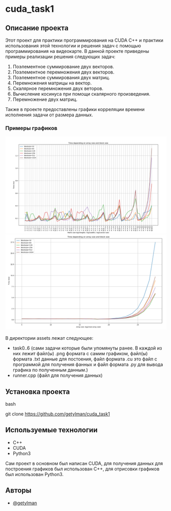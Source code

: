 # cuda_task1

## Описание проекта

Этот проект для практики программирования на CUDA C++ и практики использования этой технологии и решения задач с помощью программирования на видеокарте. В данной проекте приведены примеры реализации решения следующих задач:

1. Поэлементное суммирование двух векторов.
2. Поэлементное перемножения двух векторов.
3. Поэлементное суммирования двух матриц.
4. Перемножения матрицы на вектор.
5. Скалярное перемножения двух веторов.
6. Вычисление косинуса при помощи скалярного произведения.
7. Перемножение двух матриц.

Также в проекте предоставлены графики корреляции времени исполнения задачи от размера данных.

### Примеры графиков

![Screenshot](https://github.com/getylman/cuda_task1/blob/main/assets/task3/graph.png)
![Screenshot](<https://github.com/getylman/cuda_task1/blob/main/assets/task4/graph(ScalarMulTwoReductions).png>)

В директории assets лежат следующee:

- task0..6 (сами задачи которые были упомянуты ранее. В каждой из них лежит файл(ы) .png формата с самим графиком, файл(ы) формата .txt данные для постоения, файл формата .cu это файл с программой для получения фанных и файл формата .py для вывода графика по полученным данным.)
- runner.cpp (файл для получения данных)

## Установка проекта

bash

git clone https://github.com/getylman/cuda_task1

## Используемые технологии

- C++
- CUDA
- Python3

Сам проект в основном был написан CUDA, для получения данных для построения графиков был использован C++, для отрисовки графиков был использован Python3.

## Авторы

- [@getylman](https://github.com/getylman)
